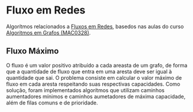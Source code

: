 # Fluxo em Redes

Algorítmos relacionados a [Fluxos em Redes](https://pt.wikipedia.org/wiki/Rede_de_fluxo), basedos nas aulas do curso [Algoritmos em Grafos (MAC0328)](https://www.ime.usp.br/~pf/algoritmos_para_grafos/).

## Fluxo Máximo

O fluxo é um valor positivo atribuído a cada areasta de um grafo, de forma que a quantidade de fluxo que entra em uma aresta deve ser igual à quantidade que sai. O problema consiste em calcular o valor máximo de fluxo em cada aresta respeitando suas respectivas capacidades. Como solução, foram implementados algorítmos que utilizam caminhos aumentadores mínimos e caminhos aumetadores de máxima capacidade, além de filas comuns e de prioridade.
